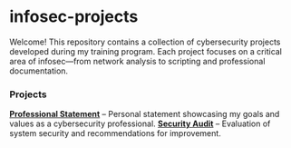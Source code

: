 # infosec-projects

Welcome! This repository contains a collection of cybersecurity projects developed during my training program. Each project focuses on a critical area of infosec—from network analysis to scripting and professional documentation.

### Projects

**[Professional Statement](01_professional-statement/)** – Personal statement showcasing my goals and values as a cybersecurity professional.
**[Security Audit](02_security-audit/)** – Evaluation of system security and recommendations for improvement.
